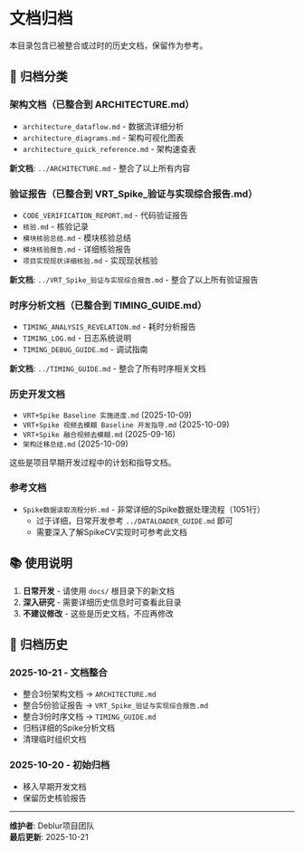# 文档归档

本目录包含已被整合或过时的历史文档，保留作为参考。

## 📂 归档分类

### 架构文档（已整合到 ARCHITECTURE.md）

- `architecture_dataflow.md` - 数据流详细分析
- `architecture_diagrams.md` - 架构可视化图表
- `architecture_quick_reference.md` - 架构速查表

**新文档**: `../ARCHITECTURE.md` - 整合了以上所有内容

### 验证报告（已整合到 VRT_Spike_验证与实现综合报告.md）

- `CODE_VERIFICATION_REPORT.md` - 代码验证报告
- `核验.md` - 核验记录
- `模块核验总结.md` - 模块核验总结
- `模块核验报告.md` - 详细核验报告  
- `项目实现现状详细核验.md` - 实现现状核验

**新文档**: `../VRT_Spike_验证与实现综合报告.md` - 整合了以上所有验证报告

### 时序分析文档（已整合到 TIMING_GUIDE.md）

- `TIMING_ANALYSIS_REVELATION.md` - 耗时分析报告
- `TIMING_LOG.md` - 日志系统说明
- `TIMING_DEBUG_GUIDE.md` - 调试指南

**新文档**: `../TIMING_GUIDE.md` - 整合了所有时序相关文档

### 历史开发文档

- `VRT+Spike Baseline 实施进度.md` (2025-10-09)
- `VRT+Spike 视频去模糊 Baseline 开发指导.md` (2025-10-09)
- `VRT+Spike 融合视频去模糊.md` (2025-09-16)
- `架构迁移总结.md` (2025-10-09)

这些是项目早期开发过程中的计划和指导文档。

### 参考文档

- `Spike数据读取流程分析.md` - 非常详细的Spike数据处理流程（1051行）
  - 过于详细，日常开发参考 `../DATALOADER_GUIDE.md` 即可
  - 需要深入了解SpikeCV实现时可参考此文档

## 📚 使用说明

1. **日常开发** - 请使用 `docs/` 根目录下的新文档
2. **深入研究** - 需要详细历史信息时可查看此目录
3. **不建议修改** - 这些是历史文档，不应再修改

## 🔄 归档历史

### 2025-10-21 - 文档整合
- 整合3份架构文档 → `ARCHITECTURE.md`
- 整合5份验证报告 → `VRT_Spike_验证与实现综合报告.md`
- 整合3份时序文档 → `TIMING_GUIDE.md`
- 归档详细的Spike分析文档
- 清理临时组织文档

### 2025-10-20 - 初始归档
- 移入早期开发文档
- 保留历史核验报告

---

**维护者**: Deblur项目团队  
**最后更新**: 2025-10-21

